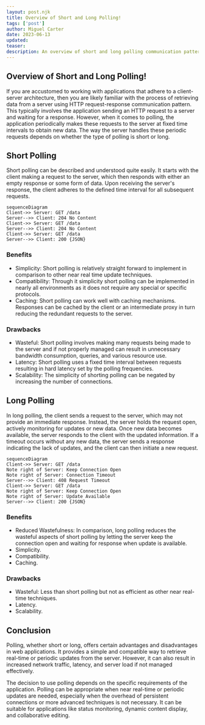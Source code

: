 ```yaml
---
layout: post.njk 
title: Overview of Short and Long Polling!
tags: ['post']
author: Miguel Carter
date: 2023-06-13
updated:
teaser:
description: An overview of short and long polling communication patterns in web applications.
---
```


## Overview of Short and Long Polling!
If you are accustomed to working with applications that adhere to a client-server architecture, then you are likely familiar with the process of retrieving data from a server using HTTP request-response communication pattern. This typically involves the application sending an HTTP request to a server and waiting for a response. However, when it comes to polling, the application periodically makes these requests to the server at fixed time intervals to obtain new data. The way the server handles these periodic requests depends on whether the type of polling is short or long.

## Short Polling

Short polling can be described and understood quite easily. It starts with the client making a request to the server, which then responds with either an empty response or some form of data. Upon receiving the server's response, the client adheres to the defined time interval for all subsequent requests.

```mermaid
sequenceDiagram
Client->> Server: GET /data
Server-->> Client: 204 No Content
Client->> Server: GET /data
Server-->> Client: 204 No Content
Client->> Server: GET /data
Server-->> Client: 200 {JSON}
```

### Benefits

- Simplicity: Short polling is relatively straight forward to implement in comparison to other near real time update techniques.
- Compatibility: Through it simplicity short polling can be implemented in nearly all environments as it does not require any special or specific protocols.
- Caching: Short polling can work well with caching mechanisms. Responses can be cached by the client or an intermediate proxy in turn reducing the redundant requests to the server.

### Drawbacks

- Wasteful: Short polling involves making many requests being made to the server and if not properly managed can result in unnecessary bandwidth consumption, queries, and various resource use.
- Latency: Short polling uses a fixed time interval between requests resulting in hard latency set by the polling frequencies.
- Scalability: The simplicity of shorting polling can be negated by increasing the number of connections.  

## Long Polling

In long polling, the client sends a request to the server, which may not provide an immediate response. Instead, the server holds the request open, actively monitoring for updates or new data. Once new data becomes available, the server responds to the client with the updated information. If a timeout occurs without any new data, the server sends a response indicating the lack of updates, and the client can then initiate a new request.

```mermaid
sequenceDiagram
Client->> Server: GET /data
Note right of Server: Keep Connection Open
Note right of Server: Connection Timeout
Server-->> Client: 408 Request Timeout
Client->> Server: GET /data
Note right of Server: Keep Connection Open
Note right of Server: Update Available
Server-->> Client: 200 {JSON}

```

### Benefits

- Reduced Wastefulness: In comparison, long polling reduces the wasteful aspects of short polling by letting the server keep the connection open and waiting for response when update is available.
- Simplicity.
- Compatibility.
- Caching.

### Drawbacks

- Wasteful: Less than short polling but not as efficient as other near real-time techniques.
- Latency.
- Scalability.


## Conclusion

Polling, whether short or long, offers certain advantages and disadvantages in web applications. It provides a simple and compatible way to retrieve real-time or periodic updates from the server. However, it can also result in increased network traffic, latency, and server load if not managed effectively.

The decision to use polling depends on the specific requirements of the application. Polling can be appropriate when near real-time or periodic updates are needed, especially when the overhead of persistent connections or more advanced techniques is not necessary. It can be suitable for applications like status monitoring, dynamic content display, and collaborative editing.
